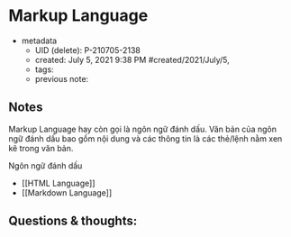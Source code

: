 # Markup Language

- metadata
	- UID (delete): P-210705-2138
	- created: July 5, 2021 9:38 PM #created/2021/July/5,
	- tags:
	- previous note:

## Notes
Markup Language hay còn gọi là ngôn ngữ đánh dấu. Văn bản của ngôn ngữ đánh dấu bao gồm nội dung và các thông tin là các thẻ/lệnh nằm xen kẽ trong văn bản.

Ngôn ngữ đánh dấu 
- [[HTML Language]]
- [[Markdown Language]]
## Questions & thoughts:

